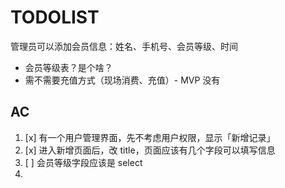 # TODOLIST

管理员可以添加会员信息：姓名、手机号、会员等级、时间

* 会员等级表？是个啥？
* 需不需要充值方式（现场消费、充值）- MVP 没有

## AC

1. [x] 有一个用户管理界面，先不考虑用户权限，显示「新增记录」
2. [x] 进入新增页面后，改 title，页面应该有几个字段可以填写信息
3. [ ] 会员等级字段应该是 select
4. 